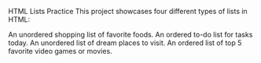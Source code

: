 HTML Lists Practice
This project showcases four different types of lists in HTML:

An unordered shopping list of favorite foods.
An ordered to-do list for tasks today.
An unordered list of dream places to visit.
An ordered list of top 5 favorite video games or movies.
